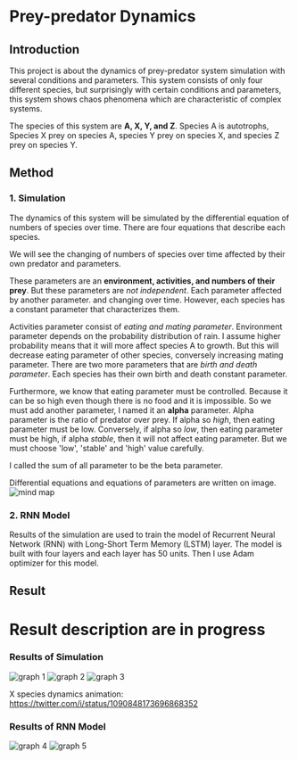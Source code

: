 # Prey-predator Dynamics

## Introduction
This project is about the dynamics of prey-predator system simulation with several conditions and parameters. This system consists of only four different species, but surprisingly with certain conditions and parameters, this system shows chaos phenomena which are characteristic of complex systems.

The species of this system are **A, X, Y, and Z**. Species A is autotrophs, Species X prey on species A, species Y prey on species X, and species Z prey on species Y. 

## Method
### 1. Simulation
The dynamics of this system will be simulated by the differential equation of numbers of species over time. There are four equations that describe each species.

We will see the changing of numbers of species over time affected by their own predator and parameters.

These parameters are an **environment, activities, and numbers of their prey**. But these parameters are *not independent*. Each parameter affected by another parameter. and changing over time. However, each species has a constant parameter that characterizes them.

Activities parameter consist of *eating and mating parameter*. Environment parameter depends on the probability distribution of rain. I assume higher probability means that it will more affect species A to growth. But this will decrease eating parameter of other species, conversely increasing mating parameter. There are two more parameters that are *birth and death parameter*. Each species has their own birth and death constant parameter. 

Furthermore, we know that eating parameter must be controlled. Because it can be so high even though there is no food and it is impossible. So we must add another parameter, I named it an **alpha** parameter. Alpha parameter is the ratio of predator over prey. If alpha so *high*, then eating parameter must be low. Conversely, if alpha so *low*, then eating parameter must be high, if alpha *stable*, then it will not affect eating parameter. But we must choose 'low', 'stable' and 'high' value carefully.

I called the sum of all parameter to be the beta parameter.

Differential equations and equations of parameters are written on image.
![mind map](https://pbs.twimg.com/media/DyN1S5JVYAA2Mf1.jpg:large)

### 2. RNN Model
Results of the simulation are used to train the model of Recurrent Neural Network (RNN) with Long-Short Term Memory (LSTM) layer. The model is built with four layers and each layer has 50 units. Then I use Adam optimizer for this model.

## Result

# Result description are in progress

### Results of Simulation
![graph 1](https://pbs.twimg.com/media/DyN3Yq_V4AAYFDN.jpg:large)
![graph 2](https://pbs.twimg.com/media/DyN36QhUwAAqwLk.jpg:large)
![graph 3](https://pbs.twimg.com/media/DyN4GuAVYAAOQJi.jpg:large)

X species dynamics animation: https://twitter.com/i/status/1090848173696868352

### Results of RNN Model
![graph 4](https://pbs.twimg.com/media/DzqeRKiV4AE7R5r.jpg:large)
![graph 5](https://pbs.twimg.com/media/DzqetVXU8AAF2zh.jpg:large)
